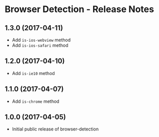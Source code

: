 # Browser Detection - Release Notes

## 1.3.0 (2017-04-11)

* Add `is-ios-webview` method
* Add `is-ios-safari` method

## 1.2.0 (2017-04-10)

* Add `is-ie10` method

## 1.1.0 (2017-04-07)

* Add `is-chrome` method

## 1.0.0 (2017-04-05)

* Initial public release of browser-detection
